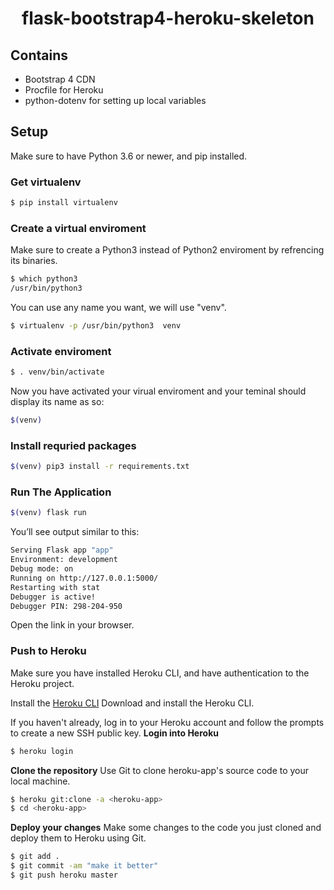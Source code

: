 <h1 align="center">
flask-bootstrap4-heroku-skeleton
</h1>

## Contains
* Bootstrap 4 CDN
* Procfile for Heroku
* python-dotenv for setting up local variables

## Setup

Make sure to have Python 3.6 or newer, and pip installed.

### Get virtualenv

```bash
$ pip install virtualenv
```

### Create a virtual enviroment

Make sure to create a Python3 instead of Python2 enviroment by refrencing its binaries.
```bash
$ which python3
/usr/bin/python3
```

You can use any name you want, we will use "venv".
```bash
$ virtualenv -p /usr/bin/python3  venv
```

### Activate enviroment

```bash
$ . venv/bin/activate
```

Now you have activated your virual enviroment and your teminal should display its name as so:
```bash
$(venv)
```

### Install requried packages
```bash
$(venv) pip3 install -r requirements.txt  
```

### Run The Application

```bash
$(venv) flask run
```

You’ll see output similar to this:

```bash
Serving Flask app "app"
Environment: development
Debug mode: on
Running on http://127.0.0.1:5000/
Restarting with stat
Debugger is active!
Debugger PIN: 298-204-950
```

Open the link in your browser.

### Push to Heroku
Make sure you have installed Heroku CLI, and have authentication to the Heroku project.

Install the [Heroku CLI](https://devcenter.heroku.com/articles/heroku-command-line)
Download and install the Heroku CLI.

If you haven't already, log in to your Heroku account and follow the prompts to create a new SSH public key.
**Login into Heroku**
```bash
$ heroku login
```

**Clone the repository**
Use Git to clone heroku-app's source code to your local machine.


```bash
$ heroku git:clone -a <heroku-app>
$ cd <heroku-app>
```

**Deploy your changes**
Make some changes to the code you just cloned and deploy them to Heroku using Git.

```bash
$ git add .
$ git commit -am "make it better"
$ git push heroku master
```
